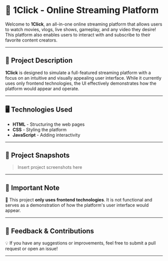 # 🎥 1Click - Online Streaming Platform

Welcome to **1Click**, an all-in-one online streaming platform that allows users to watch movies, vlogs, live shows, gameplay, and any video they desire! This platform also enables users to interact with and subscribe to their favorite content creators.

---

## 📝 Project Description
**1Click** is designed to simulate a full-featured streaming platform with a focus on an intuitive and visually appealing user interface. While it currently uses only frontend technologies, the UI effectively demonstrates how the platform would appear and operate.

---

## 🖥️ Technologies Used
- **HTML** - Structuring the web pages
- **CSS** - Styling the platform
- **JavaScript** - Adding interactivity

---

## 📸 Project Snapshots
> Insert project screenshots here

---

## 🚧 Important Note
🔴 This project **only uses frontend technologies**. It is not functional and serves as a demonstration of how the platform's user interface would appear.

---

## 📢 Feedback & Contributions
💡 If you have any suggestions or improvements, feel free to submit a pull request or open an issue!

---




